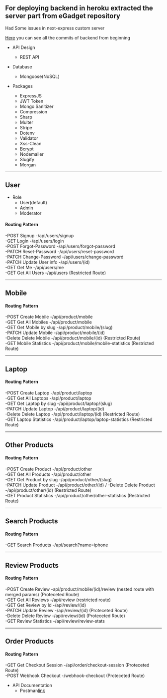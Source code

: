 ## For deploying backend in heroku extracted the server part from eGadget repository
Had Some issues in next-express custom server

[Here](https://github.com/Sakib-lite/eGadget/tree/main/server) you can see all the commits of backend from beginning

- API Design
  - REST API

- Database
  - Mongoose(NoSQL)

- Packages
  - ExpressJS
  - JWT Token
  - Mongo Sanitizer
  - Compression
  - Sharp
  - Multer
  - Stripe
  - Dotenv
  - Validator
  - Xss-Clean
  - Bcrypt
  - Nodemailer
  - Slugify
  - Morgan

----------------------------------------------------
## User

- Role
  - User(default)
  - Admin
  - Moderator

#### Routing Pattern
-POST  Signup            -/api/users/signup <br/>
-GET   Login             -/api/users/login <br/>
-POST  Forgot-Password   -/api/users/forgot-password <br/>
-PATCH Reset-Password    -/api/users/reset-password <br/>
-PATCH Change-Password   -/api/users/change-password   <br/>
-PATCH Update User info  -/api/users/(id) <br/>
-GET   Get Me            -/api/users/me <br/>
-GET   Get All Users     -/api/users (Restricted Route) <br/>

----------------------------------------------------
## Mobile

#### Routing Pattern
-POST   Create Mobile            -/api/product/mobile <br/>
-GET    Get All Mobiles          -/api/product/mobile <br/>
-GET    Get Mobile by slug       -/api/product/mobile/(slug) <br/>
-PATCH  Update Mobile            -/api/product/mobile/(id) <br/>
-Delete Delete Mobile            -/api/product/mobile/(id) (Restricted Route) <br/>
-GET    Mobile Statistics        -/api/product/mobile/mobile-statistics (Restricted Route) <br/>

----------------------------------------------------
## Laptop

#### Routing Pattern
-POST   Create Laptop            -/api/product/laptop  <br/>
-GET    Get All Laptops          -/api/product/laptop <br/>
-GET    Get Laptop by slug       -/api/product/laptop/(slug) <br/>
-PATCH  Update Laptop            -/api/product/laptop/(id) <br/>
-Delete Delete Laptop            -/api/product/laptop/(id) (Restricted Route) <br/>
-GET    Laptop Statistics        -/api/product/laptop/laptop-statistics (Restricted Route) <br/>

----------------------------------------------------
## Other Products

#### Routing Pattern
-POST   Create Product            -/api/product/other <br/>
-GET    Get All Products          -/api/product/other <br/>
-GET    Get Product by slug       -/api/product/other/(slug) <br/>
-PATCH  Update Product            -/api/product/other/(id) /
-Delete Delete Product            -/api/product/other/(id) (Restricted Route) <br/>
-GET    Product Statistics        -/api/product/other/other-statistics (Restricted Route) <br/>

----------------------------------------------------
## Search Products

#### Routing Pattern

-GET    Search Products           -/api/search?name=iphone 

----------------------------------------------------
## Review Products

#### Routing Pattern
-POST   Create Review             -api/product/mobile/(id)/review  (nested route with merged params) (Proteceted Route) <br/>
-GET    Get All Reviews           -/api/review (restricted route) <br/>
-GET    Get Review by Id          -/api/review/(id) <br/>
-PATCH  Update Review             -/api/review/(id) (Proteceted Route) <br/>
-Delete Delete Review             -/api/review/(id) (Proteceted Route) <br/>
-GET    Review Statistics         -/api/review/review-stats <br/>


----------------------------------------------------
## Order Products

#### Routing Pattern

-GET    Get Checkout Session      -/api/order/checkout-session (Proteceted Route) <br/>
-POST   Webhook Checkout          -/webhook-checkout (Proteceted Route) <br/>

- API Documentation
  - Postman[link](https://documenter.getpostman.com/view/19059263/UzXKWe4k) 